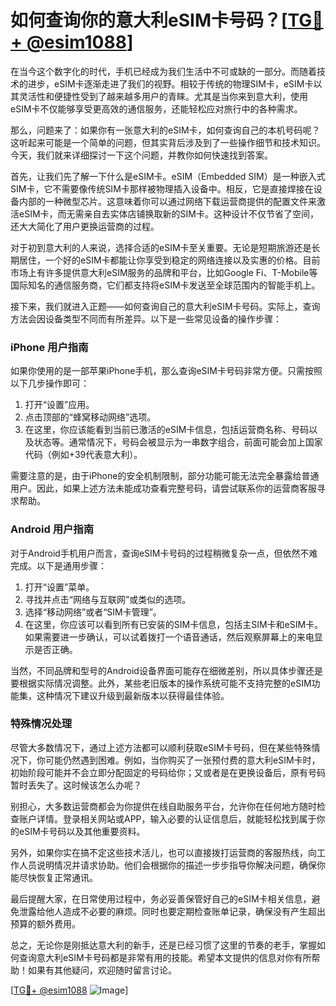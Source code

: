 # 如何查询你的意大利eSIM卡号码？[[TG💪+ @esim1088](https://t.me/s/esim1088)]

在当今这个数字化的时代，手机已经成为我们生活中不可或缺的一部分。而随着技术的进步，eSIM卡逐渐走进了我们的视野。相较于传统的物理SIM卡，eSIM卡以其灵活性和便捷性受到了越来越多用户的青睐。尤其是当你来到意大利，使用eSIM卡不仅能够享受更高效的通信服务，还能轻松应对旅行中的各种需求。

那么，问题来了：如果你有一张意大利的eSIM卡，如何查询自己的本机号码呢？这听起来可能是一个简单的问题，但其实背后涉及到了一些操作细节和技术知识。今天，我们就来详细探讨一下这个问题，并教你如何快速找到答案。

首先，让我们先了解一下什么是eSIM卡。eSIM（Embedded SIM）是一种嵌入式SIM卡，它不需要像传统SIM卡那样被物理插入设备中。相反，它是直接焊接在设备内部的一种微型芯片。这意味着你可以通过网络下载运营商提供的配置文件来激活eSIM卡，而无需亲自去实体店铺换取新的SIM卡。这种设计不仅节省了空间，还大大简化了用户更换运营商的过程。

对于初到意大利的人来说，选择合适的eSIM卡至关重要。无论是短期旅游还是长期居住，一个好的eSIM卡都能让你享受到稳定的网络连接以及实惠的价格。目前市场上有许多提供意大利eSIM服务的品牌和平台，比如Google Fi、T-Mobile等国际知名的通信服务商，它们都支持将eSIM卡发送至全球范围内的智能手机上。

接下来，我们就进入正题——如何查询自己的意大利eSIM卡号码。实际上，查询方法会因设备类型不同而有所差异。以下是一些常见设备的操作步骤：

### iPhone 用户指南

如果你使用的是一部苹果iPhone手机，那么查询eSIM卡号码非常方便。只需按照以下几步操作即可：

1. 打开“设置”应用。
2. 点击顶部的“蜂窝移动网络”选项。
3. 在这里，你应该能看到当前已激活的eSIM卡信息，包括运营商名称、号码以及状态等。通常情况下，号码会被显示为一串数字组合，前面可能会加上国家代码（例如+39代表意大利）。

需要注意的是，由于iPhone的安全机制限制，部分功能可能无法完全暴露给普通用户。因此，如果上述方法未能成功查看完整号码，请尝试联系你的运营商客服寻求帮助。

### Android 用户指南

对于Android手机用户而言，查询eSIM卡号码的过程稍微复杂一点，但依然不难完成。以下是通用步骤：

1. 打开“设置”菜单。
2. 寻找并点击“网络与互联网”或类似的选项。
3. 选择“移动网络”或者“SIM卡管理”。
4. 在这里，你应该可以看到所有已安装的SIM卡信息，包括主SIM卡和eSIM卡。如果需要进一步确认，可以试着拨打一个语音通话，然后观察屏幕上的来电显示是否正确。

当然，不同品牌和型号的Android设备界面可能存在细微差别，所以具体步骤还是要根据实际情况调整。此外，某些老旧版本的操作系统可能不支持完整的eSIM功能集，这种情况下建议升级到最新版本以获得最佳体验。

### 特殊情况处理

尽管大多数情况下，通过上述方法都可以顺利获取eSIM卡号码，但在某些特殊情况下，你可能仍然遇到困难。例如，当你购买了一张预付费的意大利eSIM卡时，初始阶段可能并不会立即分配固定的号码给你；又或者是在更换设备后，原有号码暂时丢失了。这时候该怎么办呢？

别担心，大多数运营商都会为你提供在线自助服务平台，允许你在任何地方随时检查账户详情。登录相关网站或APP，输入必要的认证信息后，就能轻松找到属于你的eSIM卡号码以及其他重要资料。

另外，如果你实在搞不定这些技术活儿，也可以直接拨打运营商的客服热线，向工作人员说明情况并请求协助。他们会根据你的描述一步步指导你解决问题，确保你能尽快恢复正常通讯。

最后提醒大家，在日常使用过程中，务必妥善保管好自己的eSIM卡相关信息，避免泄露给他人造成不必要的麻烦。同时也要定期检查账单记录，确保没有产生超出预算的额外费用。

总之，无论你是刚抵达意大利的新手，还是已经习惯了这里的节奏的老手，掌握如何查询意大利eSIM卡号码都是非常有用的技能。希望本文提供的信息对你有所帮助！如果有其他疑问，欢迎随时留言讨论。

[[TG💪+ @esim1088](https://t.me/s/esim1088) ![Image](https://i.postimg.cc/4NQfJmqS/Snipaste-2025-05-13-00-14-12.png)]